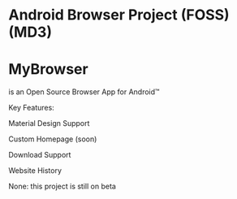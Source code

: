 # Android Browser Project (FOSS) (MD3)
# MyBrowser
is an Open Source Browser App for Android™

Key Features:

Material Design Support 

Custom Homepage (soon)

Download Support

Website History 

None: this project is still on beta







